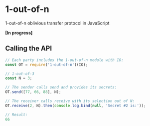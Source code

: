 # 1-out-of-n
1-out-of-n oblivious transfer protocol in JavaScript

**[In progress]**

## Calling the API

```javascript
// Each party includes the 1-out-of-n module with IO:
const OT = require('1-out-of-n')(IO);

// 1-out-of-3
const N = 3;

// The sender calls send and provides its secrets:
OT.send([77, 66, 88], N);

// The receiver calls receive with its selection out of N:
OT.receive(2, N).then(console.log.bind(null, 'Secret #2 is:'));

// Result:
66
```
